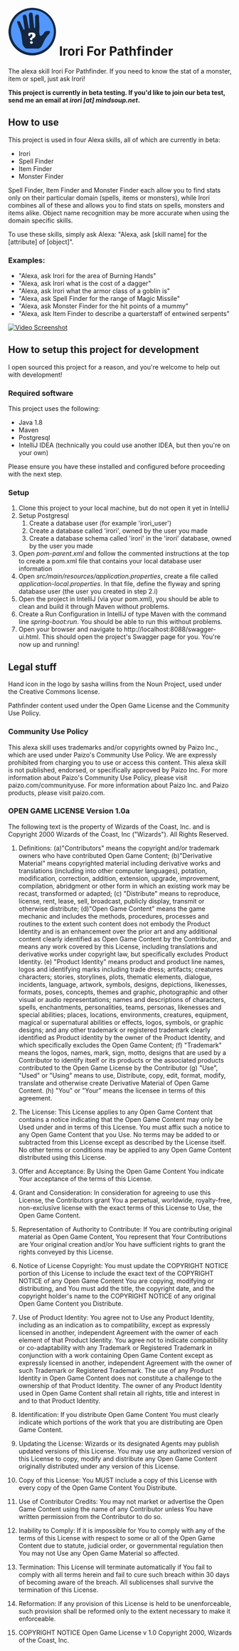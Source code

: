# ![Irori](https://github.com/MindsoupLabs/Alexa-Irori/raw/master/src/main/resources/alexa/logo/logo-small.png) Irori For Pathfinder
The alexa skill Irori For Pathfinder. If you need to know the stat of a monster, item or spell, just ask Irori!

**This project is currently in beta testing. If you'd like to join our beta test, send me an email at *irori [at] mindsoup.net*.**

## How to use
This project is used in four Alexa skills, all of which are currently in beta:
* Irori
* Spell Finder
* Item Finder
* Monster Finder

Spell Finder, Item Finder and Monster Finder each allow you to find stats only on their particular domain (spells, items or monsters), while Irori combines all of these and allows you to find stats on spells, monsters and items alike. Object name recognition may be more accurate when using the domain specific skills.

To use these skills, simply ask Alexa: "Alexa, ask [skill name] for the [attribute] of [object]". 

### Examples:
* "Alexa, ask Irori for the area of Burning Hands"
* "Alexa, ask Irori what is the cost of a dagger"
* "Alexa, ask Irori what the armor class of a goblin is"
* "Alexa, ask Spell Finder for the range of Magic Missile"
* "Alexa, ask Monster Finder for the hit points of a mummy"
* "Alexa, ask Item Finder to describe a quarterstaff of entwined serpents" 

[![Video Screenshot](https://img.youtube.com/vi/7bWyS5cp5tI/0.jpg)](https://www.youtube.com/watch?v=7bWyS5cp5tI)

## How to setup this project for development
I open sourced this project for a reason, and you're welcome to help out with development!

### Required software
This project uses the following:

* Java 1.8
* Maven
* Postgresql
* IntelliJ IDEA (technically you could use another IDEA, but then you're on your own)

Please ensure you have these installed and configured before proceeding with the next step.

### Setup
1. Clone this project to your local machine, but do not open it yet in IntelliJ
1. Setup Postgresql
   1. Create a database user (for example 'irori_user')
   1. Create a database called 'irori', owned by the user you made
   1. Create a database schema called 'irori' in the 'irori' database, owned by the user you made
1. Open *pom-parent.xml* and follow the commented instructions at the top to create a pom.xml file that contains your local database user information
1. Open  *src/main/resources/application.properties*, create a file called *application-local.properties*. In that file, define the flyway and spring database user (the user you created in step 2.i)
1. Open the project in IntelliJ (via your pom.xml), you should be able to clean and build it through Maven without problems.
1. Create a Run Configuration in IntelliJ of type Maven with the command line *spring-boot:run*. You should be able to run this without problems. 
1. Open your browser and navigate to http://localhost:8088/swagger-ui.html. This should open the project's Swagger page for you. You're now up and running!

## Legal stuff
Hand icon in the logo by sasha willins from the Noun Project, used under the Creative Commons license.

Pathfinder content used under the Open Game License and the Community Use Policy.

### Community Use Policy
This alexa skill uses trademarks and/or copyrights owned by Paizo Inc., which are used under Paizo's Community Use Policy. We are expressly prohibited from charging you to use or access this content. This alexa skill is not published, endorsed, or specifically approved by Paizo Inc. For more information about Paizo's Community Use Policy, please visit paizo.com/communityuse. For more information about Paizo Inc. and Paizo products, please visit paizo.com.

### OPEN GAME LICENSE Version 1.0a
The following text is the property of Wizards of the Coast, Inc. and is Copyright 2000 Wizards of the Coast, Inc ("Wizards"). All Rights Reserved.

1. Definitions: (a)"Contributors" means the copyright and/or trademark owners who have contributed Open Game Content; (b)"Derivative Material" means copyrighted material including derivative works and translations (including into other computer languages), potation, modification, correction, addition, extension, upgrade, improvement, compilation, abridgment or other form in which an existing work may be recast, transformed or adapted; (c) "Distribute" means to reproduce, license, rent, lease, sell, broadcast, publicly display, transmit or otherwise distribute; (d)"Open Game Content" means the game mechanic and includes the methods, procedures, processes and routines to the extent such content does not embody the Product Identity and is an enhancement over the prior art and any additional content clearly identified as Open Game Content by the Contributor, and means any work covered by this License, including translations and derivative works under copyright law, but specifically excludes Product Identity. (e) "Product Identity" means product and product line names, logos and identifying marks including trade dress; artifacts; creatures characters; stories, storylines, plots, thematic elements, dialogue, incidents, language, artwork, symbols, designs, depictions, likenesses, formats, poses, concepts, themes and graphic, photographic and other visual or audio representations; names and descriptions of characters, spells, enchantments, personalities, teams, personas, likenesses and special abilities; places, locations, environments, creatures, equipment, magical or supernatural abilities or effects, logos, symbols, or graphic designs; and any other trademark or registered trademark clearly identified as Product identity by the owner of the Product Identity, and which specifically excludes the Open Game Content; (f) "Trademark" means the logos, names, mark, sign, motto, designs that are used by a Contributor to identify itself or its products or the associated products contributed to the Open Game License by the Contributor (g) "Use", "Used" or "Using" means to use, Distribute, copy, edit, format, modify, translate and otherwise create Derivative Material of Open Game Content. (h) "You" or "Your" means the licensee in terms of this agreement.

2. The License: This License applies to any Open Game Content that contains a notice indicating that the Open Game Content may only be Used under and in terms of this License. You must affix such a notice to any Open Game Content that you Use. No terms may be added to or subtracted from this License except as described by the License itself. No other terms or conditions may be applied to any Open Game Content distributed using this License.

3. Offer and Acceptance: By Using the Open Game Content You indicate Your acceptance of the terms of this License.

4. Grant and Consideration: In consideration for agreeing to use this License, the Contributors grant You a perpetual, worldwide, royalty-free, non-exclusive license with the exact terms of this License to Use, the Open Game Content.

5. Representation of Authority to Contribute: If You are contributing original material as Open Game Content, You represent that Your Contributions are Your original creation and/or You have sufficient rights to grant the rights conveyed by this License.

6. Notice of License Copyright: You must update the COPYRIGHT NOTICE portion of this License to include the exact text of the COPYRIGHT NOTICE of any Open Game Content You are copying, modifying or distributing, and You must add the title, the copyright date, and the copyright holder's name to the COPYRIGHT NOTICE of any original Open Game Content you Distribute.

7. Use of Product Identity: You agree not to Use any Product Identity, including as an indication as to compatibility, except as expressly licensed in another, independent Agreement with the owner of each element of that Product Identity. You agree not to indicate compatibility or co-adaptability with any Trademark or Registered Trademark in conjunction with a work containing Open Game Content except as expressly licensed in another, independent Agreement with the owner of such Trademark or Registered Trademark. The use of any Product Identity in Open Game Content does not constitute a challenge to the ownership of that Product Identity. The owner of any Product Identity used in Open Game Content shall retain all rights, title and interest in and to that Product Identity.

8. Identification: If you distribute Open Game Content You must clearly indicate which portions of the work that you are distributing are Open Game Content.

9. Updating the License: Wizards or its designated Agents may publish updated versions of this License. You may use any authorized version of this License to copy, modify and distribute any Open Game Content originally distributed under any version of this License.

10. Copy of this License: You MUST include a copy of this License with every copy of the Open Game Content You Distribute.

11. Use of Contributor Credits: You may not market or advertise the Open Game Content using the name of any Contributor unless You have written permission from the Contributor to do so.

12. Inability to Comply: If it is impossible for You to comply with any of the terms of this License with respect to some or all of the Open Game Content due to statute, judicial order, or governmental regulation then You may not Use any Open Game Material so affected.

13. Termination: This License will terminate automatically if You fail to comply with all terms herein and fail to cure such breach within 30 days of becoming aware of the breach. All sublicenses shall survive the termination of this License.

14. Reformation: If any provision of this License is held to be unenforceable, such provision shall be reformed only to the extent necessary to make it enforceable.

15. COPYRIGHT NOTICE
Open Game License v 1.0 Copyright 2000, Wizards of the Coast, Inc.

